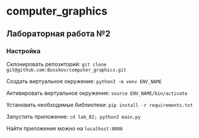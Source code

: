 # computer_graphics

## Лабораторная работа №2
### Настройка
Склонировать репозиторий: `git clone git@github.com:Busskov/computer_graphics.git`

Создать виртуальное окружение: `python3 -m venv ENV_NAME`

Активировать виртуальное окружение: `source ENV_NAME/bin/activate`

Установить необходимые библиотеки: `pip install -r requirements.txt`

Запустить приложение: `cd lab_02; python3 main.py`

Найти приложение можно на `localhost:8006`